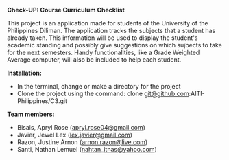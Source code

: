 **Check-UP: Course Curriculum Checklist**

This project is an application made for students of the University of the Philippines Diliman. The application tracks the subjects that a student has already taken. This information will be used to display the student's academic standing and possibly give suggestions on which sujbects to take for the next semesters. Handy functionalities, like a Grade Weighted Average computer, will also be included to help each student.

**Installation:**
* In the terminal, change or make a directory for the project
* Clone the project using the command: clone git@github.com:AITI-Philippines/C3.git


**Team members:**
* Bisais, Apryl Rose (apryl.rose04@gmail.com)
* Javier, Jewel Lex (lex.javier@gmail.com)
* Razon, Justine Arnon (arnon.razon@live.com)
* Santi, Nathan Lemuel (nahtan_itnas@yahoo.com)